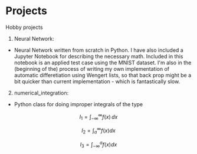 # Projects
Hobby projects

1) Neural Network:
  - Neural Network written from scratch in Python. I have also included a Jupyter Notebook for describing the necessary math. Included in this notebook is an applied test case using the MNIST dataset. I'm also in the (beginning of the) process of writing my own implementation of automatic differetiation using Wengert lists, so that back prop might be a bit quicker than current implementation - which is fantastically slow. 
  
2) numerical_integration:
  - Python class for doing improper integrals of the type
  
  $$
  I_1 = \int_{-\infty}^{\infty}{f(x) \, dx}
  $$
  
  $$
  I_2 = \int_{a}^{\infty}{f(x)  dx}
  $$
  
  $$
  I_3 = \int_{-\infty}^{a}{f(x)  dx}
  $$
  
 
